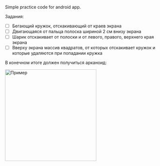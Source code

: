 Simple practice code for android app.

Задания:
- [ ] Бегающий кружок, отскакивающий от краев экрана
- [ ] Двигающаяся от пальца полоска шириной 2 см внизу экрана
- [ ] Шарик отскакивает от полоски и от левого, правого, верхнего края экрана
- [ ] Вверху экрана массив квадратов, от которых отскакивает кружок и которые удаляются при попадании кружка

В конечном итоге должен получиться арканоид:

<img src="https://github.com/zinger76/AndroidApps/blob/master/a.jpg" width="300" title="Пример">
